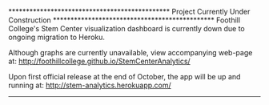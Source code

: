 ********************************************** Project Currently Under Construction **********************************************
Foothill College's Stem Center visualization dashboard is currently down due to ongoing migration to Heroku.

Although graphs are currently unavailable, view accompanying web-page at:
http://foothillcollege.github.io/StemCenterAnalytics/

Upon first official release at the end of October, the app will be up and running at:
http://stem-analytics.herokuapp.com/
****************************************************************************************************************
